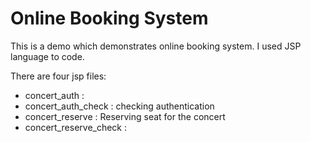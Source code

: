 # Online Booking System
This is a demo which demonstrates online booking system. I used JSP language to code. 

There are four jsp files:
- concert_auth : 
- concert_auth_check : checking authentication
- concert_reserve : Reserving seat for the concert
- concert_reserve_check : 
